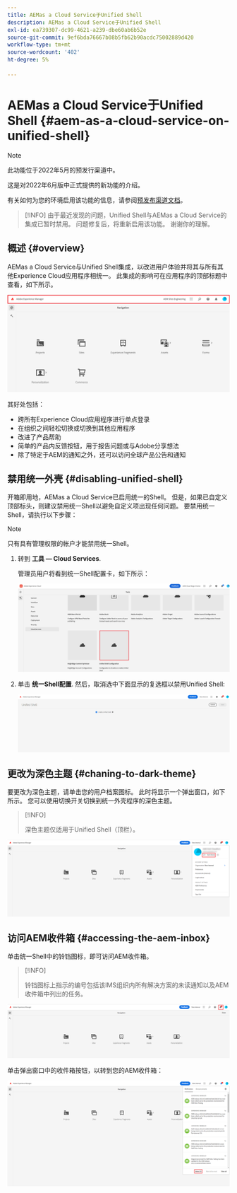 ```yaml
---
title: AEMas a Cloud Service于Unified Shell
description: AEMas a Cloud Service于Unified Shell
exl-id: ea739307-dc99-4621-a239-dbe60ab6b52e
source-git-commit: 9ef6bda76667b08b5fb62b90acdc75002889d420
workflow-type: tm+mt
source-wordcount: '402'
ht-degree: 5%

---
```


# AEMas a Cloud Service于Unified Shell {#aem-as-a-cloud-service-on-unified-shell}

>[!NOTE]
>此功能位于2022年5月的预发行渠道中。
>
>这是对2022年6月版中正式提供的新功能的介绍。
>
>有关如何为您的环境启用该功能的信息，请参阅[预发布渠道文档](/help/release-notes/prerelease.md#enable-prerelease)。

>[!INFO]
>由于最近发现的问题，Unified Shell与AEMas a Cloud Service的集成已暂时禁用。 问题修复后，将重新启用该功能。 谢谢你的理解。

## 概述 {#overview}

AEMas a Cloud Service与Unified Shell集成，以改进用户体验并将其与所有其他Experience Cloud应用程序相统一。 此集成的影响可在应用程序的顶部标题中查看，如下所示。

![图像](/help/overview/assets/unifiedshell1.png)

其好处包括：

* 跨所有Experience Cloud应用程序进行单点登录
* 在组织之间轻松切换或切换到其他应用程序
* 改进了产品帮助
* 简单的产品内反馈按钮，用于报告问题或与Adobe分享想法
* 除了特定于AEM的通知之外，还可以访问全球产品公告和通知

## 禁用统一外壳 {#disabling-unified-shell}

开箱即用地，AEMas a Cloud Service已启用统一的Shell。 但是，如果已自定义顶部标头，则建议禁用统一Shell以避免自定义项出现任何问题。 要禁用统一Shell，请执行以下步骤：

>[!NOTE]
>只有具有管理权限的帐户才能禁用统一Shell。

1. 转到 **工具 — Cloud Services**.

   管理员用户将看到统一Shell配置卡，如下所示：

   ![图像](/help/overview/assets/unifiedshell2.png)

1. 单击 **统一Shell配置**. 然后，取消选中下面显示的复选框以禁用Unified Shell:

   ![图像](/help/overview/assets/unifiedshell3.png)

## 更改为深色主题 {#chaning-to-dark-theme}

要更改为深色主题，请单击您的用户档案图标。 此时将显示一个弹出窗口，如下所示。 您可以使用切换开关切换到统一外壳程序的深色主题。

>[!INFO]
>
>深色主题仅适用于Unified Shell（顶栏）。

![图像](/help/overview/assets/unifiedshell4.png)

## 访问AEM收件箱 {#accessing-the-aem-inbox}

单击统一Shell中的铃铛图标，即可访问AEM收件箱。

>[!INFO]
>
> 铃铛图标上指示的编号包括该IMS组织内所有解决方案的未读通知以及AEM收件箱中列出的任务。

![图像](/help/overview/assets/unifiedshell5.png)

单击弹出窗口中的收件箱按钮，以转到您的AEM收件箱：

![图像](/help/overview/assets/unifiedshell6.png)

